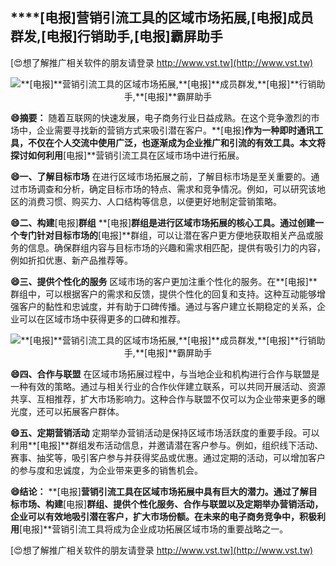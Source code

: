 ## ****[电报]**营销引流工具的区域市场拓展,**[电报]**成员群发,**[电报]**行销助手,**[电报]**霸屏助手**

[😍想了解推广相关软件的朋友请登录 http://www.vst.tw](http://www.vst.tw)

 <center><img src="https://vst.tw/MP4/tuiguang/png/8.png" alt="**[电报]**营销引流工具的区域市场拓展,**[电报]**成员群发,**[电报]**行销助手,**[电报]**霸屏助手"></center>

**😄摘要：**
随着互联网的快速发展，电子商务行业日益成熟。在这个竞争激烈的市场中，企业需要寻找新的营销方式来吸引潜在客户。**[电报]**作为一种即时通讯工具，不仅在个人交流中使用广泛，也逐渐成为企业推广和引流的有效工具。本文将探讨如何利用**[电报]**营销引流工具在区域市场中进行拓展。

**😄一、了解目标市场**
在进行区域市场拓展之前，了解目标市场是至关重要的。通过市场调查和分析，确定目标市场的特点、需求和竞争情况。例如，可以研究该地区的消费习惯、购买力、人口结构等信息，以便更好地制定营销策略。

**😄二、构建**[电报]**群组**
**[电报]**群组是进行区域市场拓展的核心工具。通过创建一个专门针对目标市场的**[电报]**群组，可以让潜在客户更方便地获取相关产品或服务的信息。确保群组内容与目标市场的兴趣和需求相匹配，提供有吸引力的内容，例如折扣优惠、新产品推荐等。

**😄三、提供个性化的服务**
区域市场的客户更加注重个性化的服务。在**[电报]**群组中，可以根据客户的需求和反馈，提供个性化的回复和支持。这种互动能够增强客户的黏性和忠诚度，并有助于口碑传播。通过与客户建立长期稳定的关系，企业可以在区域市场中获得更多的口碑和推荐。

 <center><img src="https://vst.tw/MP4/tuiguang/png/5.png" alt="**[电报]**营销引流工具的区域市场拓展,**[电报]**成员群发,**[电报]**行销助手,**[电报]**霸屏助手"></center>

**😄四、合作与联盟**
在区域市场拓展过程中，与当地企业和机构进行合作与联盟是一种有效的策略。通过与相关行业的合作伙伴建立联系，可以共同开展活动、资源共享、互相推荐，扩大市场影响力。这种合作与联盟不仅可以为企业带来更多的曝光度，还可以拓展客户群体。

**😄五、定期营销活动**
定期举办营销活动是保持区域市场活跃度的重要手段。可以利用**[电报]**群组发布活动信息，并邀请潜在客户参与。例如，组织线下活动、赛事、抽奖等，吸引客户参与并获得奖品或优惠。通过定期的活动，可以增加客户的参与度和忠诚度，为企业带来更多的销售机会。

**😄结论：**
**[电报]**营销引流工具在区域市场拓展中具有巨大的潜力。通过了解目标市场、构建**[电报]**群组、提供个性化服务、合作与联盟以及定期举办营销活动，企业可以有效地吸引潜在客户，扩大市场份额。在未来的电子商务竞争中，积极利用**[电报]**营销引流工具将成为企业成功拓展区域市场的重要战略之一。

[😍想了解推广相关软件的朋友请登录 http://www.vst.tw](http://www.vst.tw)



